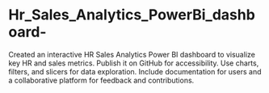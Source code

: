 # Hr_Sales_Analytics_PowerBi_dashboard-
Created an interactive HR Sales Analytics Power BI dashboard to visualize key HR and sales metrics. Publish it on GitHub for accessibility. Use charts, filters, and slicers for data exploration. Include documentation for users and a collaborative platform for feedback and contributions.
